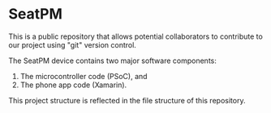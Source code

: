 # SeatPM
This is a public repository that allows potential collaborators to
contribute to our project using "git" version control.

The SeatPM device contains two major software components:
1) The microcontroller code (PSoC), and
2) The phone app code (Xamarin).

This project structure is reflected in the file structure of this repository.
